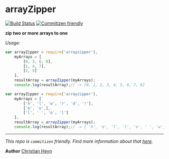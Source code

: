# arrayZipper

[![Build Status](https://travis-ci.org/christianheyn/arrayzipper.svg?branch=master)](https://travis-ci.org/christianheyn/arrayzipper)
[![Commitizen friendly](https://img.shields.io/badge/commitizen-friendly-brightgreen.svg)](http://commitizen.github.io/cz-cli/)


**zip two or more arrays to one**


_Usage:_

```js
var arrayZipper = require('arrayzipper'),
	myArrays = [
        [0, 3, 6, 8],
        [1, 4, 7],
        [2, 5]
    ],
    resultArray = arrayZipper(myArrays);
    console.log(resultArray);// -> [0, 1, 2, 3, 4, 5, 6, 7, 8]
```

```js
var arrayZipper = require('arrayzipper'),
	myArrays = [
        ['h', 'l', 'w', 'r', 'd', '!'],
        ['e', 'o',],
        ['l', ' ', 'o', 'l']
    ],
    resultArray = arrayZipper(myArrays);
    console.log(resultArray);// -> [ 'h', 'e', 'l', 'l', 'o', ' ', 'w', 'o', 'r', 'l', 'd', '!' ]
```

___


_This repo is `commitizen` friendly. Find more information about that [here](http://commitizen.github.io/cz-cli/)._

**Author**
[Christian Heyn](https://github.com/christianheyn)